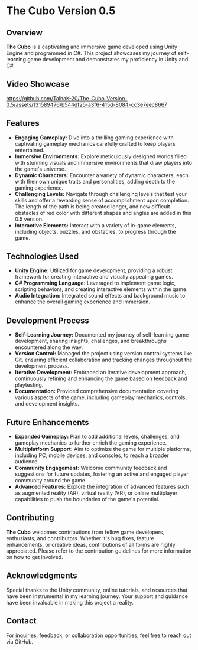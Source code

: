 # The Cubo Version 0.5

## Overview
**The Cubo** is a captivating and immersive game developed using Unity Engine and programmed in C#. This project showcases my journey of self-learning game development and demonstrates my proficiency in Unity and C#.

## Video Showcase
https://github.com/TalhaK-20/The-Cubo-Version-0.5/assets/131589476/b544df25-a3f6-415d-8084-cc3e7eec8667

## Features
- **Engaging Gameplay:** Dive into a thrilling gaming experience with captivating gameplay mechanics carefully crafted to keep players entertained.
- **Immersive Environments:** Explore meticulously designed worlds filled with stunning visuals and immersive environments that draw players into the game's universe.
- **Dynamic Characters:** Encounter a variety of dynamic characters, each with their own unique traits and personalities, adding depth to the gaming experience.
- **Challenging Levels:** Navigate through challenging levels that test your skills and offer a rewarding sense of accomplishment upon completion. The length of the path is being created longer, and new difficult obstacles of red color with different shapes and angles are added in this 0.5 version.
- **Interactive Elements:** Interact with a variety of in-game elements, including objects, puzzles, and obstacles, to progress through the game.

## Technologies Used
- **Unity Engine:** Utilized for game development, providing a robust framework for creating interactive and visually appealing games.
- **C# Programming Language:** Leveraged to implement game logic, scripting behaviors, and creating interactive elements within the game.
- **Audio Integration:** Integrated sound effects and background music to enhance the overall gaming experience and immersion.

## Development Process
- **Self-Learning Journey:** Documented my journey of self-learning game development, sharing insights, challenges, and breakthroughs encountered along the way.
- **Version Control:** Managed the project using version control systems like Git, ensuring efficient collaboration and tracking changes throughout the development process.
- **Iterative Development:** Embraced an iterative development approach, continuously refining and enhancing the game based on feedback and playtesting.
- **Documentation:** Provided comprehensive documentation covering various aspects of the game, including gameplay mechanics, controls, and development insights.

## Future Enhancements
- **Expanded Gameplay:** Plan to add additional levels, challenges, and gameplay mechanics to further enrich the gaming experience.
- **Multiplatform Support:** Aim to optimize the game for multiple platforms, including PC, mobile devices, and consoles, to reach a broader audience.
- **Community Engagement:** Welcome community feedback and suggestions for future updates, fostering an active and engaged player community around the game.
- **Advanced Features:** Explore the integration of advanced features such as augmented reality (AR), virtual reality (VR), or online multiplayer capabilities to push the boundaries of the game's potential.

## Contributing
**The Cubo** welcomes contributions from fellow game developers, enthusiasts, and contributors. Whether it's bug fixes, feature enhancements, or creative ideas, contributions of all forms are highly appreciated. Please refer to the contribution guidelines for more information on how to get involved.

## Acknowledgments
Special thanks to the Unity community, online tutorials, and resources that have been instrumental in my learning journey. Your support and guidance have been invaluable in making this project a reality.

## Contact
For inquiries, feedback, or collaboration opportunities, feel free to reach out via GitHub.

